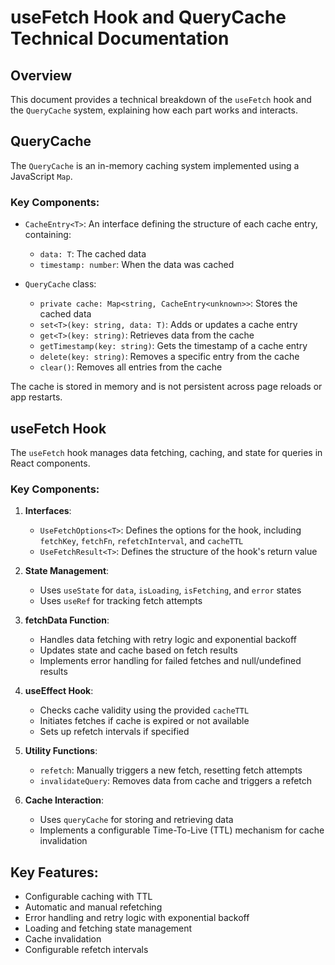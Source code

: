 # useFetch Hook and QueryCache Technical Documentation

## Overview

This document provides a technical breakdown of the `useFetch` hook and the `QueryCache` system, explaining how each part works and interacts.

## QueryCache

The `QueryCache` is an in-memory caching system implemented using a JavaScript `Map`.

### Key Components:

- `CacheEntry<T>`: An interface defining the structure of each cache entry, containing:

  - `data: T`: The cached data
  - `timestamp: number`: When the data was cached

- `QueryCache` class:
  - `private cache: Map<string, CacheEntry<unknown>>`: Stores the cached data
  - `set<T>(key: string, data: T)`: Adds or updates a cache entry
  - `get<T>(key: string)`: Retrieves data from the cache
  - `getTimestamp(key: string)`: Gets the timestamp of a cache entry
  - `delete(key: string)`: Removes a specific entry from the cache
  - `clear()`: Removes all entries from the cache

The cache is stored in memory and is not persistent across page reloads or app restarts.

## useFetch Hook

The `useFetch` hook manages data fetching, caching, and state for queries in React components.

### Key Components:

1. **Interfaces**:

   - `UseFetchOptions<T>`: Defines the options for the hook, including `fetchKey`, `fetchFn`, `refetchInterval`, and `cacheTTL`
   - `UseFetchResult<T>`: Defines the structure of the hook's return value

2. **State Management**:

   - Uses `useState` for `data`, `isLoading`, `isFetching`, and `error` states
   - Uses `useRef` for tracking fetch attempts

3. **fetchData Function**:

   - Handles data fetching with retry logic and exponential backoff
   - Updates state and cache based on fetch results
   - Implements error handling for failed fetches and null/undefined results

4. **useEffect Hook**:

   - Checks cache validity using the provided `cacheTTL`
   - Initiates fetches if cache is expired or not available
   - Sets up refetch intervals if specified

5. **Utility Functions**:

   - `refetch`: Manually triggers a new fetch, resetting fetch attempts
   - `invalidateQuery`: Removes data from cache and triggers a refetch

6. **Cache Interaction**:
   - Uses `queryCache` for storing and retrieving data
   - Implements a configurable Time-To-Live (TTL) mechanism for cache invalidation

## Key Features:

- Configurable caching with TTL
- Automatic and manual refetching
- Error handling and retry logic with exponential backoff
- Loading and fetching state management
- Cache invalidation
- Configurable refetch intervals
